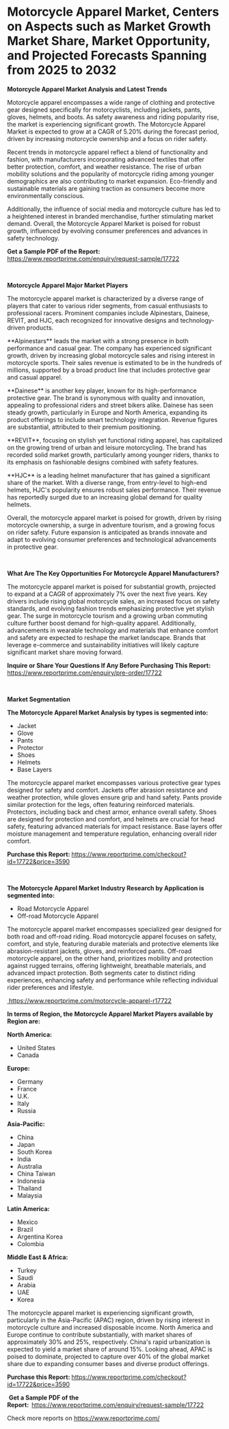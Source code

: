 <p><h1>Motorcycle Apparel Market, Centers on Aspects such as Market Growth Market Share, Market Opportunity, and Projected Forecasts Spanning from 2025 to 2032</h1></p><p><strong>Motorcycle Apparel Market Analysis and Latest Trends</strong></p>
<p><p>Motorcycle apparel encompasses a wide range of clothing and protective gear designed specifically for motorcyclists, including jackets, pants, gloves, helmets, and boots. As safety awareness and riding popularity rise, the market is experiencing significant growth. The Motorcycle Apparel Market is expected to grow at a CAGR of 5.20% during the forecast period, driven by increasing motorcycle ownership and a focus on rider safety.</p><p>Recent trends in motorcycle apparel reflect a blend of functionality and fashion, with manufacturers incorporating advanced textiles that offer better protection, comfort, and weather resistance. The rise of urban mobility solutions and the popularity of motorcycle riding among younger demographics are also contributing to market expansion. Eco-friendly and sustainable materials are gaining traction as consumers become more environmentally conscious.</p><p>Additionally, the influence of social media and motorcycle culture has led to a heightened interest in branded merchandise, further stimulating market demand. Overall, the Motorcycle Apparel Market is poised for robust growth, influenced by evolving consumer preferences and advances in safety technology.</p></p>
<p><strong>Get a Sample PDF of the Report:&nbsp;</strong> <a href="https://www.reportprime.com/enquiry/request-sample/17722?utm_campaign=2467&utm_medium=2&utm_source=Github&utm_content=ia&utm_term=18032025&utm_id=motorcycle-apparel">https://www.reportprime.com/enquiry/request-sample/17722</a></p>
<p>&nbsp;</p>
<p><strong>Motorcycle Apparel Major Market Players</strong></p>
<p><p>The motorcycle apparel market is characterized by a diverse range of players that cater to various rider segments, from casual enthusiasts to professional racers. Prominent companies include Alpinestars, Dainese, REVIT, and HJC, each recognized for innovative designs and technology-driven products. </p><p>**Alpinestars** leads the market with a strong presence in both performance and casual gear. The company has experienced significant growth, driven by increasing global motorcycle sales and rising interest in motorcycle sports. Their sales revenue is estimated to be in the hundreds of millions, supported by a broad product line that includes protective gear and casual apparel.</p><p>**Dainese** is another key player, known for its high-performance protective gear. The brand is synonymous with quality and innovation, appealing to professional riders and street bikers alike. Dainese has seen steady growth, particularly in Europe and North America, expanding its product offerings to include smart technology integration. Revenue figures are substantial, attributed to their premium positioning.</p><p>**REVIT**, focusing on stylish yet functional riding apparel, has capitalized on the growing trend of urban and leisure motorcycling. The brand has recorded solid market growth, particularly among younger riders, thanks to its emphasis on fashionable designs combined with safety features.</p><p>**HJC** is a leading helmet manufacturer that has gained a significant share of the market. With a diverse range, from entry-level to high-end helmets, HJC's popularity ensures robust sales performance. Their revenue has reportedly surged due to an increasing global demand for quality helmets.</p><p>Overall, the motorcycle apparel market is poised for growth, driven by rising motorcycle ownership, a surge in adventure tourism, and a growing focus on rider safety. Future expansion is anticipated as brands innovate and adapt to evolving consumer preferences and technological advancements in protective gear.</p></p>
<p>&nbsp;</p>
<p><strong>What Are The Key Opportunities For Motorcycle Apparel Manufacturers?</strong></p>
<p><p>The motorcycle apparel market is poised for substantial growth, projected to expand at a CAGR of approximately 7% over the next five years. Key drivers include rising global motorcycle sales, an increased focus on safety standards, and evolving fashion trends emphasizing protective yet stylish gear. The surge in motorcycle tourism and a growing urban commuting culture further boost demand for high-quality apparel. Additionally, advancements in wearable technology and materials that enhance comfort and safety are expected to reshape the market landscape. Brands that leverage e-commerce and sustainability initiatives will likely capture significant market share moving forward.</p></p>
<p><strong>Inquire or Share Your Questions If Any Before Purchasing This Report:</strong> <a href="https://www.reportprime.com/enquiry/pre-order/17722?utm_campaign=2467&utm_medium=2&utm_source=Github&utm_content=ia&utm_term=18032025&utm_id=motorcycle-apparel">https://www.reportprime.com/enquiry/pre-order/17722</a></p>
<p>&nbsp;</p>
<p><strong>Market Segmentation</strong></p>
<p><strong>The Motorcycle Apparel Market Analysis by types is segmented into:</strong></p>
<p><ul><li>Jacket</li><li>Glove</li><li>Pants</li><li>Protector</li><li>Shoes</li><li>Helmets</li><li>Base Layers</li></ul></p>
<p><p>The motorcycle apparel market encompasses various protective gear types designed for safety and comfort. Jackets offer abrasion resistance and weather protection, while gloves ensure grip and hand safety. Pants provide similar protection for the legs, often featuring reinforced materials. Protectors, including back and chest armor, enhance overall safety. Shoes are designed for protection and comfort, and helmets are crucial for head safety, featuring advanced materials for impact resistance. Base layers offer moisture management and temperature regulation, enhancing overall rider comfort.</p></p>
<p><strong>Purchase this Report:&nbsp;</strong><a href="https://www.reportprime.com/checkout?id=17722&price=3590&utm_campaign=2467&utm_medium=2&utm_source=Github&utm_content=ia&utm_term=18032025&utm_id=motorcycle-apparel">https://www.reportprime.com/checkout?id=17722&price=3590</a></p>
<p>&nbsp;</p>
<p><strong>The Motorcycle Apparel Market Industry Research by Application is segmented into:</strong></p>
<p><ul><li>Road Motorcycle Apparel</li><li>Off-road Motorcycle Apparel</li></ul></p>
<p><p>The motorcycle apparel market encompasses specialized gear designed for both road and off-road riding. Road motorcycle apparel focuses on safety, comfort, and style, featuring durable materials and protective elements like abrasion-resistant jackets, gloves, and reinforced pants. Off-road motorcycle apparel, on the other hand, prioritizes mobility and protection against rugged terrains, offering lightweight, breathable materials, and advanced impact protection. Both segments cater to distinct riding experiences, enhancing safety and performance while reflecting individual rider preferences and lifestyle.</p></p>
<p><a href="https://www.reportprime.com/motorcycle-apparel-r17722?utm_campaign=2467&utm_medium=2&utm_source=Github&utm_content=ia&utm_term=18032025&utm_id=motorcycle-apparel">&nbsp;https://www.reportprime.com/motorcycle-apparel-r17722</a></p>
<p><strong>In terms of Region, the Motorcycle Apparel Market Players available by Region are:</strong></p>
<p>
    <p> <strong> North America: </strong>
        <ul>
            <li>United States</li>
            <li>Canada</li>
        </ul>
        </p> 
    <p> <strong> Europe: </strong>
        <ul>
            <li>Germany</li>
            <li>France</li>
            <li>U.K.</li>
            <li>Italy</li>
            <li>Russia</li>
        </ul>
        </p> 
    <p> <strong> Asia-Pacific: </strong>
        <ul>
            <li>China</li>
            <li>Japan</li>
            <li>South Korea</li>
            <li>India</li>
            <li>Australia</li>
            <li>China Taiwan</li>
            <li>Indonesia</li>
            <li>Thailand</li>
            <li>Malaysia</li>
        </ul>
        </p> 
    <p> <strong> Latin America: </strong>
        <ul>
            <li>Mexico</li>
            <li>Brazil</li>
            <li>Argentina Korea</li>
            <li>Colombia</li>
        </ul>
        </p> 
    <p> <strong> Middle East & Africa: </strong>
        <ul>
            <li>Turkey</li>
            <li>Saudi</li>
            <li>Arabia</li>
            <li>UAE</li>
            <li>Korea</li>
        </ul>
    </p>
    </p>
<p><p>The motorcycle apparel market is experiencing significant growth, particularly in the Asia-Pacific (APAC) region, driven by rising interest in motorcycle culture and increased disposable income. North America and Europe continue to contribute substantially, with market shares of approximately 30% and 25%, respectively. China's rapid urbanization is expected to yield a market share of around 15%. Looking ahead, APAC is poised to dominate, projected to capture over 40% of the global market share due to expanding consumer bases and diverse product offerings.</p></p>
<p><strong>Purchase this Report: </strong><a href="https://www.reportprime.com/checkout?id=17722&price=3590&utm_campaign=2467&utm_medium=2&utm_source=Github&utm_content=ia&utm_term=18032025&utm_id=motorcycle-apparel">https://www.reportprime.com/checkout?id=17722&price=3590</a></p>
<p>&nbsp;<strong>Get a Sample PDF of the Report:&nbsp;&nbsp;</strong><a href="https://www.reportprime.com/enquiry/request-sample/17722?utm_campaign=2467&utm_medium=2&utm_source=Github&utm_content=ia&utm_term=18032025&utm_id=motorcycle-apparel">https://www.reportprime.com/enquiry/request-sample/17722</a></p>
<p><strong></strong></p>
<p>Check more reports on <a href="https://www.reportprime.com/?utm_campaign=2467&utm_medium=2&utm_source=Github&utm_content=ia&utm_term=18032025&utm_id=motorcycle-apparel">https://www.reportprime.com/</a></p>